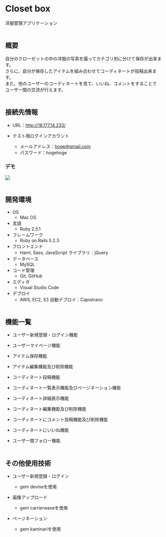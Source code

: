 # Closet box

洋服管理アプリケーション
<br><br>

## 概要

自分のクローゼットの中の洋服の写真を撮ってカテゴリ別に分けて保存が出来ます。  
さらに、自分が保存したアイテムを組み合わせてコーディネートが投稿出来ます。  
また、他のユーザーのコーディネートを見て、いいね、コメントをすることで
ユーザー間の交流が行えます。
<br><br>

## 接続先情報

- URL：http://18.177.14.233/

- テスト用ログインアカウント
  - メールアドレス：hoge@gmail.com
  - パスワード：hogehoge

### デモ

![](images/closetbox録画1.mov.gif)
<br><br>

## 開発環境
- OS
  - Mac OS
- 言語
  - Ruby 2.5.1
- フレームワーク
  - Ruby on Rails 5.2.3
- フロントエンド
  - Haml, Sass, JavaScript ライブラリ：jQuery
- データベース
  - MySQL
- コード管理
  - Git, GitHub
- エディタ
  - Visual Studio Code
- デプロイ
  - AWS, EC2, S3 自動デプロイ：Capistrano
<br><br>

## 機能一覧

- ユーザー新規登録・ログイン機能

- ユーザーマイページ機能

- アイテム保存機能

- アイテム編集機能及び削除機能

- コーディネート投稿機能

- コーディネート一覧表示機能及びページネーション機能

- コーディネート詳細表示機能

- コーディネート編集機能及び削除機能

- コーディネートにコメント投稿機能及び削除機能

- コーディネートにいいね機能

- ユーザー間フォロー機能
<br><br>

## その他使用技術

- ユーザー新規登録・ログイン
  - gem deviseを使用

- 画像アップロード
  - gem carrierwaveを使用

- ページネーション
  - gem kaminariを使用